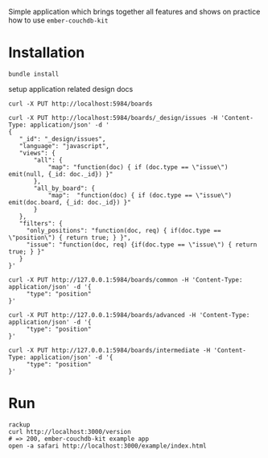 Simple application which brings together all features and shows on practice how to use `ember-couchdb-kit`

Installation
============

```
bundle install
```

setup application related design docs

```
curl -X PUT http://localhost:5984/boards
```

```
curl -X PUT http://localhost:5984/boards/_design/issues -H 'Content-Type: application/json' -d '
{
   "_id": "_design/issues",
   "language": "javascript",
   "views": {
       "all": {
           "map": "function(doc) { if (doc.type == \"issue\")  emit(null, {_id: doc._id}) }"
       },
       "all_by_board": {
           "map":  "function(doc) { if (doc.type == \"issue\")  emit(doc.board, {_id: doc._id}) }"
       }
   },
   "filters": {
     "only_positions": "function(doc, req) { if(doc.type == \"position\") { return true; } }",
     "issue": "function(doc, req) {if(doc.type == \"issue\") { return true; } }"
   }
}'
```

```
curl -X PUT http://127.0.0.1:5984/boards/common -H 'Content-Type: application/json' -d '{
     "type": "position"
}'

curl -X PUT http://127.0.0.1:5984/boards/advanced -H 'Content-Type: application/json' -d '{
     "type": "position"
}'

curl -X PUT http://127.0.0.1:5984/boards/intermediate -H 'Content-Type: application/json' -d '{
     "type": "position"
}'
```

Run
===

```
rackup
curl http://localhost:3000/version
# => 200, ember-couchdb-kit example app
open -a safari http://localhost:3000/example/index.html
```
